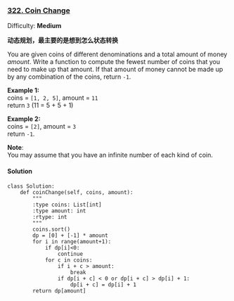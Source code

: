 ### [322\. Coin Change](https://leetcode.com/problems/coin-change/description/)

Difficulty: **Medium**

**动态规划，最主要的是想到怎么状态转换**

You are given coins of different denominations and a total amount of money _amount_. Write a function to compute the fewest number of coins that you need to make up that amount. If that amount of money cannot be made up by any combination of the coins, return `-1`.

**Example 1:**  
coins = `[1, 2, 5]`, amount = `11`  
return `3` (11 = 5 + 5 + 1)

**Example 2:**  
coins = `[2]`, amount = `3`  
return `-1`.

**Note**:  
You may assume that you have an infinite number of each kind of coin.



#### Solution
```
class Solution:
    def coinChange(self, coins, amount):
        """
        :type coins: List[int]
        :type amount: int
        :rtype: int
        """
        coins.sort()
        dp = [0] + [-1] * amount
        for i in range(amount+1):
            if dp[i]<0:
                continue
            for c in coins:
                if i + c > amount:
                    break
                if dp[i + c] < 0 or dp[i + c] > dp[i] + 1:
                    dp[i + c] = dp[i] + 1
        return dp[amount]
```
